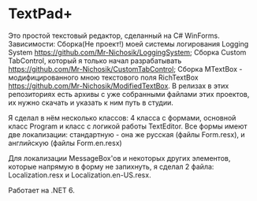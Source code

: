 # TextPad+

Это простой текстовый редактор, сделанный на C# WinForms.
Зависимости: Сборка(Не проект!) моей системы логирования Logging System https://github.com/Mr-Nichosik/LoggingSystem;
Сборка Custom TabControl, который я только начал разрабатывать https://github.com/Mr-Nichosik/CustomTabControl;
Сборка MTextBox - модифицированного мною текстового поля RichTextBox https://github.com/Mr-Nichosik/ModifiedTextBox.
В релизах в этих репозиториях есть архивы с уже собранными файлами этих проектов, их нужно скачать и указать к ним путь в студии.

Я сделал в нём несколько классов: 4 класса с формами, основной класс Program и класс с логикой работы TextEditor.
Все формы имеют две локализации: стандартную - она же русская (файлы Form.resx), и английскую (файлы Form.en.resx)

Для локализации MessageBox'ов и некоторых других элементов, которые напрямую в форму не запихнуть, я сделал 2 файла: Localization.resx и Localization.en-US.resx.

Работает на .NET 6.